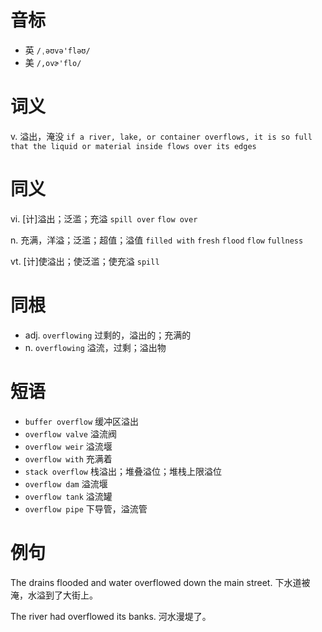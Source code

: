 # 音标

- 英 `/ˌəʊvə'fləʊ/`
- 美 `/,ovɚ'flo/`

# 词义

v. 溢出，淹没
`if a river, lake, or container overflows, it is so full that the liquid or material inside flows over its edges`

# 同义

vi. [计]溢出；泛滥；充溢
`spill over` `flow over`

n. 充满，洋溢；泛滥；超值；溢值
`filled with` `fresh` `flood` `flow` `fullness`

vt. [计]使溢出；使泛滥；使充溢
`spill`

# 同根

- adj. `overflowing` 过剩的，溢出的；充满的
- n. `overflowing` 溢流，过剩；溢出物

# 短语

- `buffer overflow` 缓冲区溢出
- `overflow valve` 溢流阀
- `overflow weir` 溢流堰
- `overflow with` 充满着
- `stack overflow` 栈溢出；堆叠溢位；堆栈上限溢位
- `overflow dam` 溢流堰
- `overflow tank` 溢流罐
- `overflow pipe` 下导管，溢流管

# 例句

The drains flooded and water overflowed down the main street.
下水道被淹，水溢到了大街上。

The river had overflowed its banks.
河水漫堤了。


